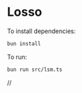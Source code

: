 # Losso

To install dependencies:

```bash
bun install
```

To run:

```bash
bun run src/lsm.ts
```

//
